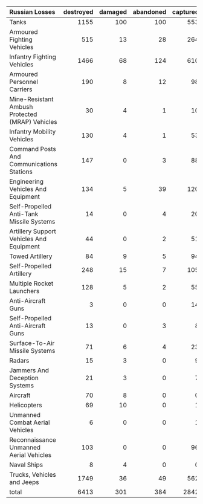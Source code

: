 | Russian Losses                                   |   destroyed |   damaged |   abandoned |   captured |   total |
|:-------------------------------------------------|------------:|----------:|------------:|-----------:|--------:|
| Tanks                                            |        1155 |       100 |         100 |        553 |    1908 |
| Armoured Fighting Vehicles                       |         515 |        13 |          28 |        264 |     820 |
| Infantry Fighting Vehicles                       |        1466 |        68 |         124 |        610 |    2268 |
| Armoured Personnel Carriers                      |         190 |         8 |          12 |         98 |     308 |
| Mine-Resistant Ambush Protected  (MRAP) Vehicles |          30 |         4 |           1 |         10 |      45 |
| Infantry Mobility Vehicles                       |         130 |         4 |           1 |         53 |     188 |
| Command Posts And Communications Stations        |         147 |         0 |           3 |         88 |     238 |
| Engineering Vehicles And Equipment               |         134 |         5 |          39 |        120 |     298 |
| Self-Propelled Anti-Tank Missile Systems         |          14 |         0 |           4 |         20 |      38 |
| Artillery Support Vehicles And Equipment         |          44 |         0 |           2 |         51 |      97 |
| Towed Artillery                                  |          84 |         9 |           5 |         94 |     192 |
| Self-Propelled Artillery                         |         248 |        15 |           7 |        105 |     375 |
| Multiple Rocket Launchers                        |         128 |         5 |           2 |         55 |     190 |
| Anti-Aircraft Guns                               |           3 |         0 |           0 |         14 |      17 |
| Self-Propelled Anti-Aircraft Guns                |          13 |         0 |           3 |          8 |      24 |
| Surface-To-Air Missile Systems                   |          71 |         6 |           4 |         23 |     104 |
| Radars                                           |          15 |         3 |           0 |          9 |      27 |
| Jammers And Deception Systems                    |          21 |         3 |           0 |          7 |      31 |
| Aircraft                                         |          70 |         8 |           0 |          0 |      78 |
| Helicopters                                      |          69 |        10 |           0 |          1 |      80 |
| Unmanned Combat Aerial Vehicles                  |           6 |         0 |           0 |          1 |       7 |
| Reconnaissance Unmanned Aerial Vehicles          |         103 |         0 |           0 |         96 |     199 |
| Naval Ships                                      |           8 |         4 |           0 |          0 |      12 |
| Trucks, Vehicles and Jeeps                       |        1749 |        36 |          49 |        562 |    2396 |
| total                                            |        6413 |       301 |         384 |       2842 |    9940 |